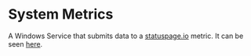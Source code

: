 # System Metrics
A Windows Service that submits data to a [statuspage.io](https://statuspage.io) metric. It can be seen [here](https://cosmictoasters.statuspage.io).
